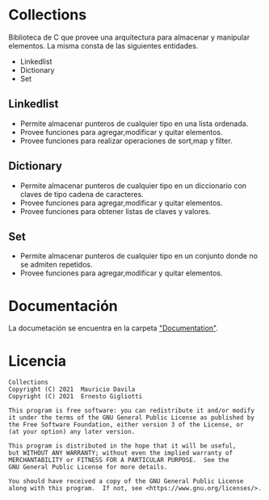 # Collections

Biblioteca de C que provee una arquitectura para almacenar y manipular elementos.
La misma consta de las siguientes entidades.

  - Linkedlist
  - Dictionary
  - Set

## Linkedlist

  - Permite almacenar punteros de cualquier tipo en una lista ordenada.
  - Provee funciones para agregar,modificar y quitar elementos.
  - Provee funciones para realizar operaciones de sort,map y filter.

## Dictionary

  - Permite almacenar punteros de cualquier tipo en un diccionario con claves de tipo cadena de caracteres.
  - Provee funciones para agregar,modificar y quitar elementos.
  - Provee funciones para obtener listas de claves y valores.

## Set

  - Permite almacenar punteros de cualquier tipo en un conjunto donde no se admiten repetidos.
  - Provee funciones para agregar,modificar y quitar elementos.

# Documentación

La documetación se encuentra en la carpeta ["Documentation"](Documentation/html/index.html).




# Licencia

    Collections
    Copyright (C) 2021  Mauricio Davila
    Copyright (C) 2021  Ernesto Gigliotti

    This program is free software: you can redistribute it and/or modify
    it under the terms of the GNU General Public License as published by
    the Free Software Foundation, either version 3 of the License, or
    (at your option) any later version.

    This program is distributed in the hope that it will be useful,
    but WITHOUT ANY WARRANTY; without even the implied warranty of
    MERCHANTABILITY or FITNESS FOR A PARTICULAR PURPOSE.  See the
    GNU General Public License for more details.

    You should have received a copy of the GNU General Public License
    along with this program.  If not, see <https://www.gnu.org/licenses/>.

